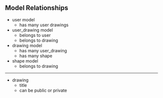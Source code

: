 ## Model Relationships
* user model 
  * has many user drawings
* user_drawing model
  * belongs to user
  * belongs to drawing
* drawing model
  * has many user_drawing
  * has many shape
* shape model
  * belongs to drawing

---
* drawing
  * title
  * can be public or private
